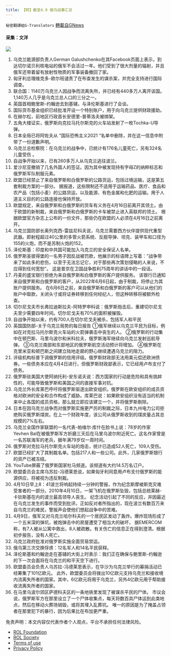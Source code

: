 ```yaml
---
title: 【转】截至4.9 俄乌战事汇总
---
```

`秘密翻譯組G-Translators` [轉載自GNews](https://gnews.org/zh-hans/2318586/)

#### 采集：文洋
![](https://assets.gnews.org/wp-content/uploads/2022/04/16495291181.png)
1. 乌克兰能源部负责人German Galushchenko在其Facebook页面上表示，到达切尔诺贝利核电站的俄军不会活过一年。他们受到了很大剂量的辐射，并且俄军还带着留有放射性物质的军事装备撤回了家。
2. 匈牙利总理维克多-欧尔班谴责了在布查发生的谋杀案，并完全支持进行国际调查。
3. 联合国：1140万乌克兰人因战争而流离失所，并已经有440多万人离开该国。1,140万人几乎是乌克兰总人口的三分之一。
4. 英国首相鲍里斯-约翰逊去到基辅，与泽伦斯基进行了会谈。
5. 国际货币基金组织已经批准开设一个特别账户，用于向乌克兰提供财政援助。
6. 在赫尔松，前地区行政首长安德里-普蒂洛夫被绑架。
7. 五角大楼证实，俄罗斯向克拉马托尔斯克的火车站发射了一枚Tochka-U导弹。
8. 日本全局已将阿佐夫从 “国际恐怖主义2021 “名单中删除，并在这一信息中附带了一份道歉声明。
9. 乌克兰总检察院：在乌克兰的战争中，已统计有176名儿童死亡，另有324名儿童受伤 。
10. 自战争开始以来，已有260多万人从乌克兰逃往波兰。
11. 爱沙尼亚撤销了几名外国人的签证。因为其中被发现持有字母Z的纳粹标志和俄罗斯军队制服元素。
12. 欧盟已经禁止了来自俄罗斯和白俄罗斯的公路货运，包括过境运输，这是第五套制裁方案的一部分。
据报道，这些限制还不适用于运输药品、医疗、食品和农产品（包括小麦）的公路货运，以及能源、有色金属和化肥的运输。用于人道主义目的的公路连接也保持开放。
13. 欧盟规定，来自俄罗斯和白俄罗斯的货车有义务在4月16日前离开其领土。由于欧盟的新制裁，来自俄罗斯和白俄罗斯的卡车被禁止进入英联邦的领土。
根据欧盟官方杂志上公布的一份文件，那些仍在欧盟的人必须在4月16日之前离开。
14. 乌克兰国防部长奥列克西-雷兹尼科夫说，乌克兰需要西方伙伴提供现代重型武器。即射程超过40公里的多管火箭系统、反舰导弹、坦克、装甲车和口径为155的火炮，而不是苏制火炮的152。
15. 泽伦斯基：印度和中共国可能加入乌克兰的安全保证人名单。
16. 俄罗斯圣彼得堡的一名男子因反战被罚款，他展示的标语牌上写着：”战争带来了如此多的悲伤，以至于无法忘记它，对于那些再次策划侵略的人来说，不应得到任何宽恕”。
这是普京在卫国战争胜利75周年的讲话中的一段话。
17. 丹麦的盛宝银行拒绝为来自俄罗斯和白俄罗斯的客户提供服务。
该银行已通知来自俄罗斯和白俄罗斯的客户，从2022年6月6日起，由于制裁，将停止为其账户提供服务。
在6月6日之前，来自俄罗斯和白俄罗斯的客户可以从他们的账户中取款，关闭头寸或将证券转移到任何经纪人，但这种转移将被额外检查。
18. 切尔尼戈夫市长弗拉迪斯拉夫-阿特罗申科说：俄罗斯炮击后，重建切尔尼戈夫至少需要四年时间。切尔尼戈夫有70%的面积被摧毁。
19. 自战争开始以来，约有700人在切尔尼戈夫被杀，包括军人和平民
20. 英国国防部–关于乌克兰局势的每日报告
①俄军继续以乌克兰平民为目标，例如在对克拉马托尔斯克火车站的火箭弹袭击中丧生的人。
②俄罗斯的行动集中在顿巴斯、马里乌波尔和米科拉夫，俄罗斯海军继续向乌克兰发射巡航导弹。
③乌克兰南部和东部地区的俄罗斯航空活动预计将增加。
④俄罗斯在克里米亚和顿巴斯之间建立陆地走廊的野心继续遭遇乌克兰的阻力。
21. 评级机构标普下调俄罗斯的信用评级。俄罗斯财政部无法用美元偿还欧洲债券。一些债务本应在4月4日进行，但俄罗斯财政部表示，它已经用卢布支付了债务。
22. 俄罗斯驻美国大使阿纳托利-安东诺夫说：西方国家的行动是危险和具有挑衅性的，可能导致俄罗斯和美国之间的直接军事对抗。
23. 乌克兰外长库莱巴呼吁将俄罗斯驱逐出欧安组织。俄罗斯在欧安组织的成员资格对欧洲的安全和合作构成了威胁。库莱巴说：如果欧安组织没有适当的机制来中止各国的成员资格，那么就立即应该建立一个，并将俄罗斯剔除。
24. 日本在因乌克兰战争而对俄罗斯实施更严厉的制裁之际，日本九州电力公司拒绝购买俄罗斯煤炭。在上一个财政年度，该公司从俄罗斯收到的煤炭量占其总规模的7%左右。
25. 乌克兰全国作家联盟的一名代表-帕维尔·库什在脸书上说：78岁的作家Yevhen Bal在被俄罗斯军方折磨三天后在马里乌波尔附近死亡。这名作家曾是一名苏联海军的老兵，据年满79岁仅一周时间。
26. 俄罗斯对克拉马托尔斯克火车站的炮击，统计已造成52人死亡，109人受伤。
27. 欧盟已经扩大了其制裁名单。包括217人和一些公司。此外，几家俄罗斯银行的资产已被冻结。
28. YouTube屏蔽了俄罗斯国家杜马频道。该频道有大约14.5万名订户。
29. 欧盟委员会主席乌苏拉-冯德莱恩说，如果匈牙利同意用卢布支付俄罗斯的能源供应，将被视为违反制裁。
30. 4月10日早上8：41波兰将响起持续一分钟的警报，作为纪念斯摩棱斯克灾难受害者的一部分。2010年4月10日，一架飞机在俄罗斯坠毁，包括总统莱赫-卡钦斯基在内的波兰最高领导人丧生。
纪念活动引起了不同的反应，并因最近在乌克兰发生的事件而受到批评。正如反对者所指出的，现在波兰有数百万来自乌克兰的难民，警报声会使他们想起战争中的苦难。
31. 4月9日，俄军又对乌克兰哈尔科夫的一个居民区发动了轰炸。爆炸现场形成了一个五米深的弹坑，被炮弹击中的房屋遭受了相当大的破坏，
据EMERCOM称，有7人被从公寓中救出，8人被疏散。有关伤亡的信息正在得到澄清。根据初步报告，没有人死亡。
32. 乌克兰政府批准对俄罗斯实施全面贸易禁运。
33. 俄乌第三次交换俘虏：12名军人和14名平民获释。
34. 泽伦斯基和约翰逊走在基辅的大街上时表示：我们正在确保与鲍里斯-约翰逊的下一次会面将在乌克兰的和平天空下进行。
35. 欧盟委员会负责人乌苏拉-冯德莱恩表示，在华沙为乌克兰举行的募捐活动已经筹集了101亿欧元。
此外，欧盟委员会将拨出10亿欧元支持乌克兰和接收境内流离失所者的国家。其中，6亿欧元将用于乌克兰，另外4亿欧元用于帮助接收流离失所者的国家。
36. 在马里乌波尔郊区萨德科夫区的一条地铁里发现了被谋杀平民的尸体。
市议会说，俄罗斯军方在那里设立了一个尸体收集点，每天将数百具尸体运到此类地点，然后在移动火葬场销毁，或将其埋入乱葬坑。
唯一的原因是为了掩盖占领者在那里犯下的暴行，因为后果比在布加更严重。


 

免责声明：本文内容仅代表作者个人观点，平台不承担任何法律风险。

- [ROL Foundation](https://rolfoundation.org/)
- [ROL Society](https://rolsociety.org/)
- [Terms of use](https://gnews.org/terms-of-use-3/)
- [Privacy Policy](https://gnews.org/privacy-policy/)
